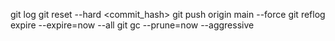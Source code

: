 git log
git reset --hard <commit_hash>
git push origin main --force
git reflog expire --expire=now --all
git gc --prune=now --aggressive

